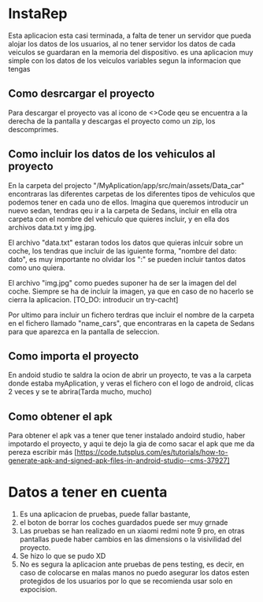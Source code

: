 # InstaRep
Esta aplicacion esta casi terminada, a falta de tener un servidor que pueda alojar los datos de los usuarios, al no tener servidor los datos de cada veiculos se guardaran en la memoria del dispositivo. es una aplicacion muy simple con los datos de los veiculos variables segun la informacion que tengas
 
 ## Como desrcargar el proyecto
 Para descargar el proyecto vas al icono de <>Code qeu se encuentra a la derecha de la pantalla y descargas el proyecto como un zip, los descomprimes.
 
 ## Como incluir los datos de los vehiculos al proyecto
En la carpeta del projecto "/MyAplication/app/src/main/assets/Data_car" encontraras las diferentes carpetas de los diferentes tipos de vehiculos que podemos tener en cada uno de ellos. Imagina que queremos introducir un nuevo sedan, tendras qeu ir a la carpeta de Sedans, incluir en ella otra carpeta con el nombre del vehiculo que quieres incluir, y en ella dos archivos data.txt y img.jpg. 

El archivo "data.txt" estaran todos los datos que quieras inlcuir sobre un coche, los tendras que incluir de las iguiente forma, "nombre del dato: dato", es muy importante no olvidar los ":" se pueden incluir tantos datos como uno quiera. 

El archivo "img.jpg" como puedes suponer ha de ser la imagen del del coche. Siempre se ha de incluir la imagen, ya que en caso de no hacerlo se cierra la aplicacion. [TO_DO: introducir un try-cacht] 

Por ultimo para incluir un fichero terdras que incluir el nombre de la carpeta en el fichero llamado "name_cars", que encontraras en la capeta de Sedans para que aparezca en la pantalla de seleccion. 

## Como importa el proyecto 
En andoid studio te saldra la ocion de abrir un proyecto, te vas a la carpeta donde estaba myAplication, y veras el fichero con el logo de android, clicas 2 veces y se te abrira(Tarda mucho, mucho)

## Como obtener el apk 
Para obtener el apk vas a tener que tener instalado andoird studio, haber impotardo el proyecto, y aqui te dejo la gia de como sacar el apk que me da pereza escribir más 
[https://code.tutsplus.com/es/tutorials/how-to-generate-apk-and-signed-apk-files-in-android-studio--cms-37927]

# Datos a tener en cuenta
1. Es una aplicacion de pruebas, puede fallar bastante,
2. el boton de borrar los coches guardados puede ser muy grnade
3. Las pruebas se han realizado en un xiaomi redmi note 9 pro, en otras pantallas puede haber cambios en las dimensions o la visivilidad del proyecto. 
4. Se hizo lo que se pudo XD 
5. No es segura la aplicacion ante pruebas de pens testing, es decir, en caso de colocarse en malas manos no puedo asegurar los datos esten protegidos de los usuarios por lo que se recomienda usar solo en expocision. 
